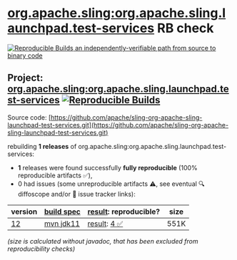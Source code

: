 [org.apache.sling:org.apache.sling.launchpad.test-services](https://central.sonatype.com/artifact/org.apache.sling/org.apache.sling.launchpad.test-services/versions) RB check
=======

[![Reproducible Builds](https://reproducible-builds.org/images/logos/rb.svg) an independently-verifiable path from source to binary code](https://reproducible-builds.org/)

## Project: [org.apache.sling:org.apache.sling.launchpad.test-services](https://central.sonatype.com/artifact/org.apache.sling/org.apache.sling.launchpad.test-services/versions) [![Reproducible Builds](https://img.shields.io/endpoint?url=https://raw.githubusercontent.com/jvm-repo-rebuild/reproducible-central/master/content/org/apache/sling/org.apache.sling.launchpad.test-services/badge.json)](https://github.com/jvm-repo-rebuild/reproducible-central/blob/master/content/org/apache/sling/org.apache.sling.launchpad.test-services/README.md)

Source code: [https://github.com/apache/sling-org-apache-sling-launchpad-test-services.git](https://github.com/apache/sling-org-apache-sling-launchpad-test-services.git)

rebuilding **1 releases** of org.apache.sling:org.apache.sling.launchpad.test-services:
- **1** releases were found successfully **fully reproducible** (100% reproducible artifacts :white_check_mark:),
- 0 had issues (some unreproducible artifacts :warning:, see eventual :mag: diffoscope and/or :memo: issue tracker links):

| version | [build spec](/BUILDSPEC.md) | [result](https://reproducible-builds.org/docs/jvm/): reproducible? | size |
| -- | --------- | ------ | -- |
| [12](https://central.sonatype.com/artifact/org.apache.sling/org.apache.sling.launchpad.test-services/12/pom) | [mvn jdk11](org.apache.sling.launchpad.test-services-12.buildspec) | [result](org.apache.sling.launchpad.test-services-12.buildinfo): [4 :white_check_mark: ](org.apache.sling.launchpad.test-services-12.buildcompare) | 551K |

<i>(size is calculated without javadoc, that has been excluded from reproducibility checks)</i>
